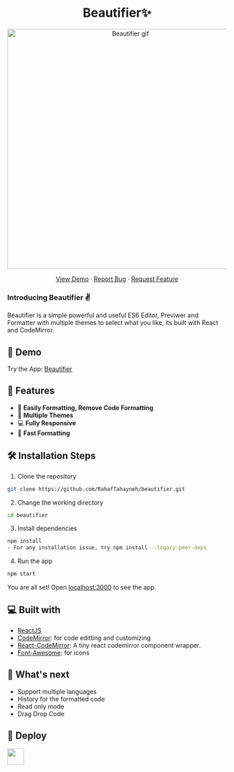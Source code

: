 <h1 align="center">Beautifier✨️</h1>

<p align="center"><img src="public/beautifier.gif" alt="Beautifier gif" width="550" /></p>

<p align="center">
    <a href="https://beautifier-code.vercel.app/" target="blank">View Demo</a>
    ·
    <a href="https://github.com/RahafTahayneh/beautifier/issues/new/choose">Report Bug</a>
    ·
    <a href="https://github.com/RahafTahayneh/beautifier/issues/new/choose">Request Feature</a>
</p>

### Introducing Beautifier ✌️

Beautifier is a simple powerful and useful ES6 Editor, Previwer and Formatter with multiple themes to select what you like, its built with React and CodeMirror.


## 🚀 Demo

Try the App: [Beautifier](https://beautifier-code.vercel.app/)

## 🧐 Features

- 🍭 **Easily Formatting, Remove Code Formatting**
- 🌱 **Multiple Themes**
- 💻 **Fully Responsive**
- 🚀 **Fast Formatting**

## 🛠️ Installation Steps

1. Clone the repository

```bash
git clone https://github.com/RahafTahayneh/beautifier.git
```

2. Change the working directory

```bash
cd beautifier
```

3. Install dependencies

```bash
npm install
- For any installation issue, try npm install --legacy-peer-deps 

```

4. Run the app

```bash
npm start
```

You are all set! Open [localhost:3000](http://localhost:3000/) to see the app.


## 💻 Built with

- [ReactJS](https://reactjs.org/)
- [CodeMirror](https://codemirror.net/): for code editting and customizing
- [React-CodeMirror](https://www.npmjs.com/package/react-codemirror2): A tiny react codemirror component wrapper.
- [Font-Awesome](https://fontawesome.com/): for icons

## 🌈 What's next

- Support multiple languages
- History for the formatted code
- Read only mode
- Drag Drop Code

## 🦄 Deploy

<a href="https://vercel.com/new/project?template=https://github.com/RahafTahayneh/beautifier">
<img src="https://vercel.com/button" height="37.5px" />
</a>

